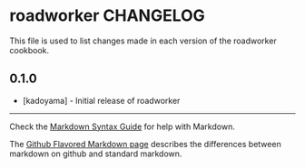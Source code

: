 roadworker CHANGELOG
====================

This file is used to list changes made in each version of the roadworker cookbook.

0.1.0
-----
- [kadoyama] - Initial release of roadworker

- - -
Check the [Markdown Syntax Guide](http://daringfireball.net/projects/markdown/syntax) for help with Markdown.

The [Github Flavored Markdown page](http://github.github.com/github-flavored-markdown/) describes the differences between markdown on github and standard markdown.
